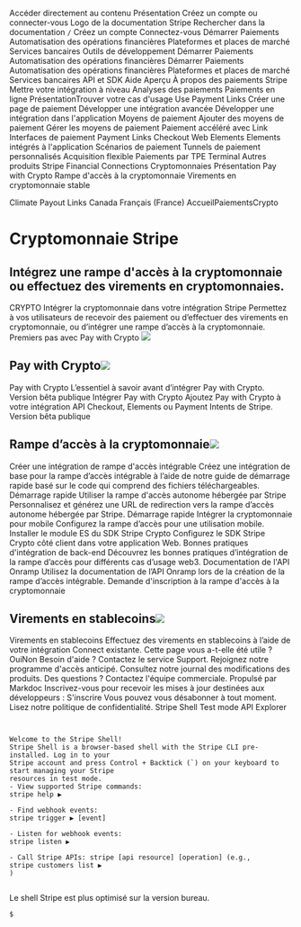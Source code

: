 Accéder directement au contenu
Présentation
Créez un compte
ou 
connecter-vous
Logo de la documentation Stripe
Rechercher dans la documentation
`/`
Créez un compte
Connectez-vous
Démarrer
Paiements
Automatisation des opérations financières
Plateformes et places de marché
Services bancaires
Outils de développement
Démarrer
Paiements
Automatisation des opérations financières
Démarrer
Paiements
Automatisation des opérations financières
Plateformes et places de marché
Services bancaires
API et SDK
Aide
Aperçu
À propos des paiements Stripe
Mettre votre intégration à niveau
Analyses des paiements
Paiements en ligne
PrésentationTrouver votre cas d'usage
Use Payment Links
Créer une page de paiement
Développer une intégration avancée
Développer une intégration dans l'application
Moyens de paiement
Ajouter des moyens de paiement
Gérer les moyens de paiement
Paiement accéléré avec Link
Interfaces de paiement
Payment Links
Checkout
Web Elements
Elements intégrés à l'application
Scénarios de paiement
Tunnels de paiement personnalisés
Acquisition flexible
Paiements par TPE
Terminal
Autres produits Stripe
Financial Connections
Cryptomonnaies
Présentation
Pay with Crypto
Rampe d'accès à la cryptomonnaie
Virements en cryptomonnaie stable


Climate
Payout Links
Canada
Français (France)
AccueilPaiementsCrypto
# Cryptomonnaie Stripe
## Intégrez une rampe d'accès à la cryptomonnaie ou effectuez des virements en cryptomonnaies.
CRYPTO
Intégrer la cryptomonnaie dans votre intégration Stripe
Permettez à vos utilisateurs de recevoir des paiement ou d’effectuer des virements en cryptomonnaie, ou d’intégrer une rampe d’accès à la cryptomonnaie.
Premiers pas avec Pay with Crypto
![](https://b.stripecdn.com/docs-statics-srv/assets/crypto-onramp-overview-banner.eb44e843dcabbf44808d8a0e7b85ae1f.png)
## Pay with Crypto![](https://b.stripecdn.com/docs-statics-srv/assets/fcc3a1c24df6fcffface6110ca4963de.svg)
Pay with Crypto
L’essentiel à savoir avant d’intégrer Pay with Crypto.
Version bêta publique
Intégrer Pay with Crypto
Ajoutez Pay with Crypto à votre intégration API Checkout, Elements ou Payment Intents de Stripe.
Version bêta publique
## Rampe d’accès à la cryptomonnaie![](https://b.stripecdn.com/docs-statics-srv/assets/fcc3a1c24df6fcffface6110ca4963de.svg)
Créer une intégration de rampe d'accès intégrable
Créez une intégration de base pour la rampe d’accès intégrable à l’aide de notre guide de démarrage rapide basé sur le code qui comprend des fichiers téléchargeables.
Démarrage rapide
Utiliser la rampe d'accès autonome hébergée par Stripe
Personnalisez et générez une URL de redirection vers la rampe d’accès autonome hébergée par Stripe.
Démarrage rapide
Intégrer la cryptomonnaie pour mobile
Configurez la rampe d’accès pour une utilisation mobile.
Installer le module ES du SDK Stripe Crypto
Configurez le SDK Stripe Crypto côté client dans votre application Web.
Bonnes pratiques d'intégration de back-end
Découvrez les bonnes pratiques d’intégration de la rampe d’accès pour différents cas d’usage web3.
Documentation de l'API Onramp
Utilisez la documentation de l’API Onramp lors de la création de la rampe d’accès intégrable.
Demande d'inscription à la rampe d'accès à la cryptomonnaie
## Virements en stablecoins![](https://b.stripecdn.com/docs-statics-srv/assets/fcc3a1c24df6fcffface6110ca4963de.svg)
Virements en stablecoins
Effectuez des virements en stablecoins à l’aide de votre intégration Connect existante.
Cette page vous a-t-elle été utile ?
OuiNon
Besoin d'aide ? Contactez le service Support.
Rejoignez notre programme d'accès anticipé.
Consultez notre journal des modifications des produits.
Des questions ? Contactez l'équipe commerciale.
Propulsé par Markdoc
Inscrivez-vous pour recevoir les mises à jour destinées aux développeurs :
S'inscrire
Vous pouvez vous désabonner à tout moment. Lisez notre politique de confidentialité.
Stripe Shell
Test mode
API Explorer
```


Welcome to the Stripe Shell!
Stripe Shell is a browser-based shell with the Stripe CLI pre-installed. Log in to your
Stripe account and press Control + Backtick (`) on your keyboard to start managing your Stripe
resources in test mode.
- View supported Stripe commands: 
stripe help ▶️

- Find webhook events: 
stripe trigger ▶️ [event]

- Listen for webhook events: 
stripe listen ▶

- Call Stripe APIs: stripe [api resource] [operation] (e.g., 
stripe customers list ▶️
)


```

Le shell Stripe est plus optimisé sur la version bureau.
```
$
```

